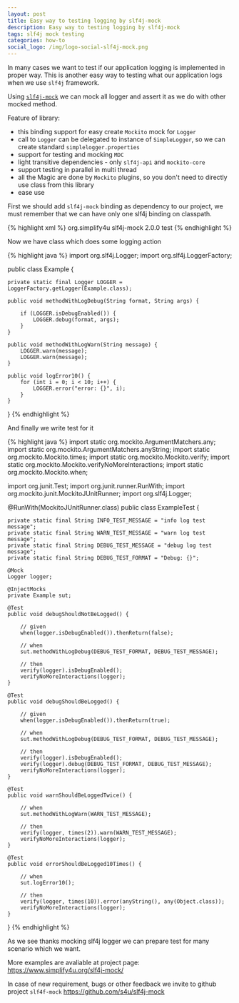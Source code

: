 ```yaml
---
layout: post
title: Easy way to testing logging by slf4j-mock
description: Easy way to testing logging by slf4j-mock
tags: slf4j mock testing
categories: how-to
social_logo: /img/logo-social-slf4j-mock.png
---
```


In many cases we want to test if our application logging is implemented in proper way.
This is another easy way to testing what our application logs when we use `slf4j` framework.

Using [`slf4j-mock`](https://www.simplify4u.org/slf4j-mock/) we can mock all logger and assert it as we do with other mocked method.

Feature of library:
 - this binding support for easy create `Mockito` mock for `Logger`
 - call to `Logger` can be delegated to instance of `SimpleLogger`,
   so we can create standard `simplelogger.properties` 
 - support for testing and mocking `MDC`
 - light transitive dependencies - only `slf4j-api` and `mockito-core`
 - support testing in parallel in multi thread
 - all the Magic are done by `Mockito` plugins, so you don't need to directly use class from this library
 - ease use

<!-- -->

First we should add `slf4j-mock` binding as dependency to our project,
we must remember that we can have only one slf4j binding on classpath.

{% highlight xml %}
<dependency>
    <groupId>org.simplify4u</groupId>
    <artifactId>slf4j-mock</artifactId>
    <version>2.0.0<version>
    <scope>test</scope>
</dependency>
{% endhighlight %}

Now we have class which does some logging action

{% highlight java %}
import org.slf4j.Logger;
import org.slf4j.LoggerFactory;

public class Example {

    private static final Logger LOGGER = LoggerFactory.getLogger(Example.class);

    public void methodWithLogDebug(String format, String args) {

        if (LOGGER.isDebugEnabled()) {
            LOGGER.debug(format, args);
        }
    }

    public void methodWithLogWarn(String message) {
        LOGGER.warn(message);
        LOGGER.warn(message);
    }

    public void logError10() {
        for (int i = 0; i < 10; i++) {
            LOGGER.error("error: {}", i);
        }
    }
}
{% endhighlight %}

And finally we write test for it

{% highlight java %}
import static org.mockito.ArgumentMatchers.any;
import static org.mockito.ArgumentMatchers.anyString;
import static org.mockito.Mockito.times;
import static org.mockito.Mockito.verify;
import static org.mockito.Mockito.verifyNoMoreInteractions;
import static org.mockito.Mockito.when;

import org.junit.Test;
import org.junit.runner.RunWith;
import org.mockito.junit.MockitoJUnitRunner;
import org.slf4j.Logger;

@RunWith(MockitoJUnitRunner.class)
public class ExampleTest {

    private static final String INFO_TEST_MESSAGE = "info log test message";
    private static final String WARN_TEST_MESSAGE = "warn log test message";
    private static final String DEBUG_TEST_MESSAGE = "debug log test message";
    private static final String DEBUG_TEST_FORMAT = "Debug: {}";

    @Mock
    Logger logger;

    @InjectMocks
    private Example sut;

    @Test
    public void debugShouldNotBeLogged() {

        // given
        when(logger.isDebugEnabled()).thenReturn(false);

        // when
        sut.methodWithLogDebug(DEBUG_TEST_FORMAT, DEBUG_TEST_MESSAGE);

        // then
        verify(logger).isDebugEnabled();
        verifyNoMoreInteractions(logger);
    }

    @Test
    public void debugShouldBeLogged() {

        // given
        when(logger.isDebugEnabled()).thenReturn(true);

        // when
        sut.methodWithLogDebug(DEBUG_TEST_FORMAT, DEBUG_TEST_MESSAGE);

        // then
        verify(logger).isDebugEnabled();
        verify(logger).debug(DEBUG_TEST_FORMAT, DEBUG_TEST_MESSAGE);
        verifyNoMoreInteractions(logger);
    }

    @Test
    public void warnShouldBeLoggedTwice() {

        // when
        sut.methodWithLogWarn(WARN_TEST_MESSAGE);

        // then
        verify(logger, times(2)).warn(WARN_TEST_MESSAGE);
        verifyNoMoreInteractions(logger);
    }

    @Test
    public void errorShouldBeLogged10Times() {

        // when
        sut.logError10();

        // then
        verify(logger, times(10)).error(anyString(), any(Object.class));
        verifyNoMoreInteractions(logger);
    }
}
{% endhighlight %}

As we see thanks mocking slf4j logger we can prepare test for many scenario which we want.

More examples are avaliable at project page: <https://www.simplify4u.org/slf4j-mock/>

In case of new requirement, bugs or other feedback we invite to github project
`slf4f-mock` <https://github.com/s4u/slf4j-mock>

